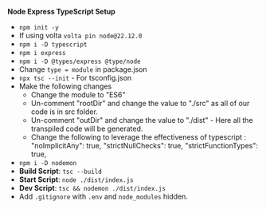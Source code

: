 **Node Express TypeScript Setup**
- `npm init -y`
- If using volta `volta pin node@22.12.0`
- `npm i -D typescript`
- `npm i express`
- `npm i -D @types/express @type/node`
- Change `type = module` in package.json
- `npx tsc --init` - For tsconfig.json
- Make the following changes
  - Change the module to "ES6"
  - Un-comment "rootDir" and change the value to "./src" as all of our code is in src folder.
  - Un-comment "outDir" and change the value to "./dist" - Here all the transpiled code will be generated.
  - Change the following to leverage the effectiveness of typescript : "noImplicitAny": true, "strictNullChecks": true, "strictFunctionTypes": true,
- `npm i -D nodemon`
- **Build Script**: `tsc --build`
- **Start Script**: `node ./dist/index.js`
- **Dev Script**: `tsc && nodemon ./dist/index.js`
- Add `.gitignore` with `.env` and `node_modules` hidden.